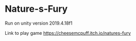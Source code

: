 # Nature-s-Fury

Run on unity version 2019.4.18f1

Link to play game https://cheesemcpuff.itch.io/natures-fury
